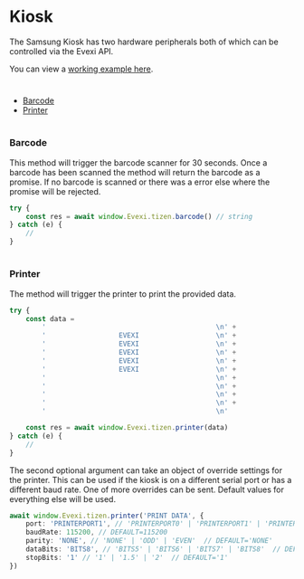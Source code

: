 # Kiosk
The Samsung Kiosk has two hardware peripherals both of which can be controlled via the Evexi API.

You can view a [working example here](./src).

#

* [Barcode](#barcode)
* [Printer](#printer)

#

### Barcode
This method will trigger the barcode scanner for 30 seconds. Once a barcode has been scanned the method will return the barcode as a promise. If no barcode is scanned or there was a error else where the promise will be rejected.

````typescript
try {
    const res = await window.Evexi.tizen.barcode() // string
} catch (e) {
    //
}
````

#

### Printer
The method will trigger the printer to print the provided data.

````typescript
try {
    const data = 
        '                                          \n' +
        '                  EVEXI                   \n' +
        '                  EVEXI                   \n' +
        '                  EVEXI                   \n' +
        '                  EVEXI                   \n' +
        '                  EVEXI                   \n' +
        '                                          \n' +
        '                                          \n' +
        '                                          \n' +
        '                                          \n' +
        '                                          \n'

    const res = await window.Evexi.tizen.printer(data)
} catch (e) {
    //
}
````

The second optional argument can take an object of override settings for the printer. This can be used if the kiosk is on a different serial port or has a different baud rate. One of more overrides can be sent. Default values for everything else will be used.

````typescript
await window.Evexi.tizen.printer('PRINT DATA', {
    port: 'PRINTERPORT1', // 'PRINTERPORT0' | 'PRINTERPORT1' | 'PRINTERPORT2'  // DEFAULT='PRINTERPORT1'
    baudRate: 115200, // DEFAULT=115200
    parity: 'NONE', // 'NONE' | 'ODD' | 'EVEN'  // DEFAULT='NONE'
    dataBits: 'BITS8', // 'BITS5' | 'BITS6' | 'BITS7' | 'BITS8'  // DEFAULT='BITS8'
    stopBits: '1' // '1' | '1.5' | '2'  // DEFAULT='1'
})
````